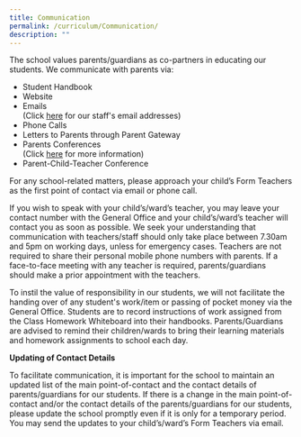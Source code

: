 ```yaml
---
title: Communication
permalink: /curriculum/Communication/
description: ""
---
```

The school values parents/guardians as co-partners in educating our students. We communicate with parents via:

* Student Handbook
* Website
* Emails <br>(Click [here](/about-rss/our-people) for our staff's email addresses)</br>
* Phone Calls
* Letters to Parents through Parent Gateway
* Parents Conferences <br>(Click [here](/parents-conferences) for more information)</br>
* Parent-Child-Teacher Conference


For any school-related matters, please approach your child’s Form Teachers as the first point of contact via email or phone call. 

If you wish to speak with your child’s/ward’s teacher, you may leave your contact number with the General Office and your child’s/ward’s teacher will contact you as soon as possible. We seek your understanding that communication with teachers/staff should only take place between 7.30am and 5pm on working days, unless for emergency cases. Teachers are not required to share their personal mobile phone numbers with parents. If a face-to-face meeting with any teacher is required, parents/guardians should make a prior appointment with the teachers.

To instil the value of responsibility in our students, we will not facilitate the handing over of any student's work/item or passing of pocket money via the General Office. Students are to record instructions of work assigned from the Class Homework Whiteboard into their handbooks. Parents/Guardians are advised to remind their children/wards to bring their learning materials and homework assignments to school each day.


**Updating of Contact Details**

To facilitate communication, it is important for the school to maintain an updated list of the main point-of-contact and the contact details of parents/guardians for our students. If there is a change in the main point-of-contact and/or the contact details of the parents/guardians for our students, please update the school promptly even if it is only for a temporary period. You may send the updates to your child’s/ward’s Form Teachers via email.